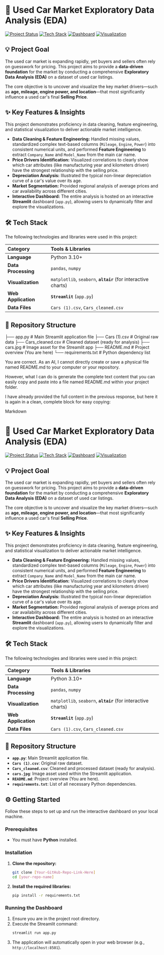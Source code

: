 # 🚗 Used Car Market Exploratory Data Analysis (EDA)

[![Project Status](https://img.shields.io/badge/Status-Complete-brightgreen.svg)](https://github.com/your-username/your-repo-name)
[![Tech Stack](https://img.shields.io/badge/Python-3.x-blue.svg)](https://www.python.org/)
[![Dashboard](https://img.shields.io/badge/Dashboard-Streamlit-red.svg)]()
[![Visualization](https://img.shields.io/badge/Visualization-Altair-orange.svg)]()

## 💡 Project Goal

The used car market is expanding rapidly, yet buyers and sellers often rely on guesswork for pricing. This project aims to provide a **data-driven foundation** for the market by conducting a comprehensive **Exploratory Data Analysis (EDA)** on a dataset of used car listings.

The core objective is to uncover and visualize the key market drivers—such as **age, mileage, engine power, and location**—that most significantly influence a used car's final **Selling Price**.

## ✨ Key Features & Insights

This project demonstrates proficiency in data cleaning, feature engineering, and statistical visualization to deliver actionable market intelligence.

* **Data Cleaning & Feature Engineering:** Handled missing values, standardized complex text-based columns (`Mileage`, `Engine`, `Power`) into consistent numerical units, and performed **Feature Engineering** to extract `Company_Name` and `Model_Name` from the main car name.
* **Price Drivers Identification:** Visualized correlations to clearly show which car attributes (like manufacturing year and kilometers driven) have the strongest relationship with the selling price.
* **Depreciation Analysis:** Illustrated the typical non-linear depreciation curve of a car's value over its age.
* **Market Segmentation:** Provided regional analysis of average prices and car availability across different cities.
* **Interactive Dashboard:** The entire analysis is hosted on an interactive **Streamlit** dashboard (`app.py`), allowing users to dynamically filter and explore the visualizations.

## 🛠️ Tech Stack

The following technologies and libraries were used in this project:

| Category | Tools & Libraries |
| :--- | :--- |
| **Language** | Python 3.10+ |
| **Data Processing** | `pandas`, `numpy` |
| **Visualization** | `matplotlib`, `seaborn`, **`altair`** (for interactive charts) |
| **Web Application** | **`Streamlit`** (`app.py`) |
| **Data Files** | `Cars (1).csv`, `Cars_cleaned.csv` |

## 📁 Repository Structure

├── app.py                     # Main Streamlit application file
├── Cars (1).csv               # Original raw data
├── Cars_cleaned.csv           # Cleaned dataset (ready for analysis)
├── cars.jpg                   # Image asset for the Streamlit app
├── README.md                  # Project overview (You are here)
└── requirements.txt           # Python dependency list

You are correct. As an AI, I cannot directly create or save a physical file named README.md to your computer or your repository.

However, what I can do is generate the complete text content that you can easily copy and paste into a file named README.md within your project folder.

I have already provided the full content in the previous response, but here it is again in a clean, complete block for easy copying:

Markdown

# 🚗 Used Car Market Exploratory Data Analysis (EDA)

[![Project Status](https://img.shields.io/badge/Status-Complete-brightgreen.svg)](https://github.com/your-username/your-repo-name)
[![Tech Stack](https://img.shields.io/badge/Python-3.x-blue.svg)](https://www.python.org/)
[![Dashboard](https://img.shields.io/badge/Dashboard-Streamlit-red.svg)]()
[![Visualization](https://img.shields.io/badge/Visualization-Altair-orange.svg)]()

## 💡 Project Goal

The used car market is expanding rapidly, yet buyers and sellers often rely on guesswork for pricing. This project aims to provide a **data-driven foundation** for the market by conducting a comprehensive **Exploratory Data Analysis (EDA)** on a dataset of used car listings.

The core objective is to uncover and visualize the key market drivers—such as **age, mileage, engine power, and location**—that most significantly influence a used car's final **Selling Price**.

## ✨ Key Features & Insights

This project demonstrates proficiency in data cleaning, feature engineering, and statistical visualization to deliver actionable market intelligence.

* **Data Cleaning & Feature Engineering:** Handled missing values, standardized complex text-based columns (`Mileage`, `Engine`, `Power`) into consistent numerical units, and performed **Feature Engineering** to extract `Company_Name` and `Model_Name` from the main car name.
* **Price Drivers Identification:** Visualized correlations to clearly show which car attributes (like manufacturing year and kilometers driven) have the strongest relationship with the selling price.
* **Depreciation Analysis:** Illustrated the typical non-linear depreciation curve of a car's value over its age.
* **Market Segmentation:** Provided regional analysis of average prices and car availability across different cities.
* **Interactive Dashboard:** The entire analysis is hosted on an interactive **Streamlit** dashboard (`app.py`), allowing users to dynamically filter and explore the visualizations.

## 🛠️ Tech Stack

The following technologies and libraries were used in this project:

| Category | Tools & Libraries |
| :--- | :--- |
| **Language** | Python 3.10+ |
| **Data Processing** | `pandas`, `numpy` |
| **Visualization** | `matplotlib`, `seaborn`, **`altair`** (for interactive charts) |
| **Web Application** | **`Streamlit`** (`app.py`) |
| **Data Files** | `Cars (1).csv`, `Cars_cleaned.csv` |

## 📁 Repository Structure

* **`app.py`**: Main Streamlit application file.
* **`Cars (1).csv`**: Original raw dataset.
* **`Cars_cleaned.csv`**: Cleaned and processed dataset (ready for analysis).
* **`cars.jpg`**: Image asset used within the Streamlit application.
* **`README.md`**: Project overview (You are here).
* **`requirements.txt`**: List of all necessary Python dependencies.

## ⚙️ Getting Started

Follow these steps to set up and run the interactive dashboard on your local machine.

### Prerequisites

* You must have **Python** installed.

### Installation

1.  **Clone the repository:**
    ```bash
    git clone [Your-GitHub-Repo-Link-Here]
    cd [your-repo-name]
    ```

2.  **Install the required libraries:**
    ```bash
    pip install -r requirements.txt
    ```

### Running the Dashboard

1.  Ensure you are in the project root directory.
2.  Execute the Streamlit command:
    ```bash
    streamlit run app.py
    ```
3.  The application will automatically open in your web browser (e.g., `http://localhost:8501`).








